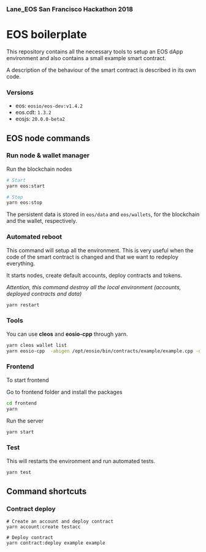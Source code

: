 ### Lane_EOS San Francisco Hackathon 2018



# EOS boilerplate

This repository contains all the necessary tools to setup an EOS dApp environment and also contains a small example smart contract.

A description of the behaviour of the smart contract is described in its own code.

### Versions

- eos: `eosio/eos-dev:v1.4.2`
- eos.cdt: `1.3.2`
- eosjs: `20.0.0-beta2`

## EOS node commands

### Run node & wallet manager

Run the blockchain nodes

```sh
# Start
yarn eos:start

# Stop
yarn eos:stop
```

The persistent data is stored in `eos/data` and `eos/wallets`, for the blockchain and the wallet, respectively.

### Automated reboot

This command will setup all the environment. This is very useful when the code of the smart contract is changed and that we want to redeploy everything. 

It starts nodes, create default accounts, deploy contracts and tokens.
 
*Attention, this command destroy all the local environment (accounts, deployed contracts and data)*
```sh
yarn restart
```

### Tools

You can use **cleos** and **eosio-cpp** through yarn.
 
```sh
yarn cleos wallet list
yarn eosio-cpp  -abigen /opt/eosio/bin/contracts/example/example.cpp -o /opt/eosio/bin/contracts/example/example.wasm --contract example
```

### Frontend
 
To start frontend


Go to frontend folder and install the packages

```sh
cd frontend
yarn
```

Run the server

```sh
yarn start
```


### Test
 
This will restarts the environment and run automated tests.

```sh
yarn test
```

## Command shortcuts

### Contract deploy

```
# Create an account and deploy contract
yarn account:create testacc 
             
# Deploy contract
yarn contract:deploy example example 
```
